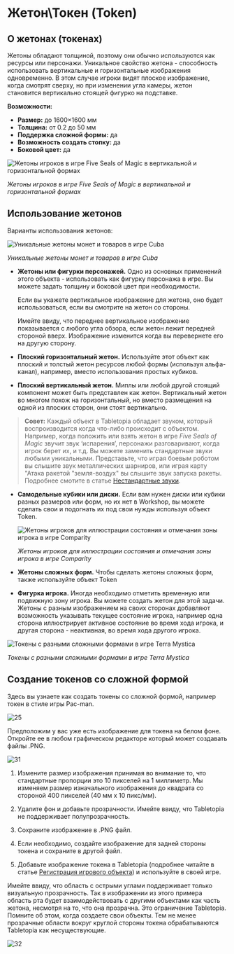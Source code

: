 # Жетон\Токен (Token)

## О жетонах (токенах)

Жетоны обладают толщиной, поэтому они обычно используются как ресурсы или персонажи. Уникальное свойство жетона - способность использовать вертикальные и горизонтальные изображения одновременно. В этом случае игроки видят плоское изображение, когда смотрят сверху, но при изменении угла камеры, жетон становится вертикально стоящей фигурко на подставке.

**Возможности:**

* **Размер:** до 1600&#215;1600 мм
* **Толщина:** от 0.2 до 50 мм
* **Поддержка сложной формы:** да
* **Возможность создать стопку:** да
* **Боковой цвет:** да

![Жетоны игроков в игре Five Seals of Magic в вертикальной и горизонтальной формах](http://help.tabletopia.com/wp-content/uploads/2015/06/5_seals_tokens.png)

*Жетоны игроков в игре Five Seals of Magic в вертикальной и горизонтальной формах*

## Использование жетонов

Варианты использования жетонов:

 ![Уникальные жетоны монет и товаров в игре Cuba](http://help.tabletopia.com/wp-content/uploads/2015/06/cuba_custom_tokens.png)

 *Уникальные жетоны монет и товаров в игре Cuba*

* **Жетоны или фигурки персонажей.** Одно из основных применений этого объекта - использовать как фигурку персонажа в игре. Вы можете задать толщину и боковой цвет при необходимости.
    
    Если вы укажете вертикальное изображение для жетона, оно будет использоваться, если вы смотрите на жетон со стороны.
    
    Имейте ввиду, что переднее вертикальное изображение показывается с любого угла обзора, если жетон лежит передней стороной вверх. Изображение изменится когда вы перевернете его на другую сторону.

* **Плоский горизонтальный жетон.** Используйте этот объект как плоский и толстый жетон ресурсов любой формы (используя альфа-канал), например, вместо использования простых кубиков.

* **Плоский вертикальный жетон.** Миплы или любой другой стоящий компонент может быть представлен как жетон. Вертикальный жетон во многом похож на горизонтальный, но вместо размещения на одной из плоских сторон, они стоят вертикально.

> **Совет:** Каждый объект в Tabletopia обладает звуком, который воспроизводится когда что-либо происходит с объектом. Например, когда положить или взять жетон в игре *Five Seals of Magic* звучит звук ‘испарения’, персонажи разговаривают, когда игрок берет их, и т.д. Вы можете заменить стандартные звуки любыми уникальными. Представьте, что играя боевым роботом вы слышите звук металлических шарниров, или играя карту "Атака ракетой "земля-воздух" вы слышите звук запуска ракеты. Подробнее смотите в статье [Нестандартные звуки](../enhance/custom-sounds.md).

* **Самодельные кубики или диски.** Если вам нужен диски или кубики разных размеров или форм, но их нет в Workshop, вы можете сделать свои и подогнать их под свои нужды используя объект Token.
    
    ![Жетоны игроков для иллюстрации состояния и отмечания зоны игрока в игре Comparity](http://help.tabletopia.com/wp-content/uploads/2015/06/comparity_tokens.png)

    *Жетоны игроков для иллюстрации состояния и отмечания зоны игрока в игре Comparity*

* **Жетоны сложных форм.** Чтобы сделать жетоны сложных форм, также используйте объект Token

* **Фигурка игрока.** Иногда необходимо отметить временную или подвижную зону игрока. Вы можете создать жетон для этой задачи. Жетоны с разным изображением на своих сторонах добавляют возможность указывать текущее состояние игрока, например одна сторона иллюстрирует активное состояние во время хода игрока, и другая сторона - неактивная, во время хода другого игрока.

![Токены с разными сложными формами в игре Terra Mystica](http://help.tabletopia.com/wp-content/uploads/2015/06/terra_mystica_tokens.png)

*Токены с разными сложными формами в игре Terra Mystica*

## Создание токенов со сложной формой

Здесь вы узнаете как создать токены со сложной формой, например токен в стиле игры Pac-man.

![25](http://help.tabletopia.com/wp-content/uploads/2015/06/25.png)

Предположим у вас уже есть изображение для токена на белом фоне. Откройте ее в любом графическом редакторе который может создавать файлы .PNG.

![31](http://help.tabletopia.com/wp-content/uploads/2015/06/31.png)

1. Измените размер изображения принимая во внимание то, что стандартные пропорции это 10 пикселей на 1 миллиметр. Мы изменяем размер изначального изображения до квадрата со стороной 400 пикселей (40 мм x 10 пикс/мм).

2. Удалите фон и добавьте прозрачности. Имейте ввиду, что Tabletopia не поддерживает полупрозрачность.

3. Сохраните изображение в .PNG файл.

4. Если необходимо, создайте изображение для задней стороны токена и сохраните в другой файл.

5. Добавьте изображение токена в Tabletopia (подробнее читайте в статье [Регистрация игрового объекта](how-to-fill-in-an-object-form.md)) и используйте в своей игре.

Имейте ввиду, что область с острыми углами поддерживает только визуальную прозрачность. Так в изображении из этого примера область рта будет взаимодействовать с другими объектами как часть жетона, несмотря на то, что она прозрачна. Это ограничение Tabletopia. Помните об этом, когда создаете свои объекты.
Тем не менее прозрачные области вокруг круглой стороны токена обрабатываются Tabletopia как несуществующие.

![32](http://help.tabletopia.com/wp-content/uploads/2015/06/32.png)
